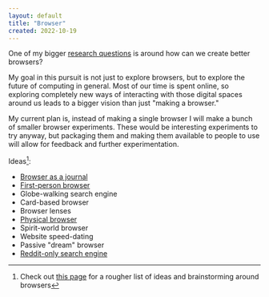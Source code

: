 ```yaml
---
layout: default
title: "Browser"
created: 2022-10-19
---
```


One of my bigger [research questions](/notes/research-questions) is around how can we create better browsers?

My goal in this pursuit is not just to explore browsers, but to explore the future of computing in general. Most of our time is spent online, so exploring completely new ways of interacting with those digital spaces around us leads to a bigger vision than just "making a browser."

My current plan is, instead of making a single browser I will make a bunch of smaller browser experiments. These would be interesting experiments to try anyway, but packaging them and making them available to people to use will allow for feedback and further experimentation.

Ideas[^fulllist]:

[^fulllist]: Check out [this page](/notes/browser-ideas) for a rougher list of ideas and brainstorming around browsers

- [Browser as a journal](/notes/journal-browser)
- [First-person browser](/notes/first-person-browser)
- Globe-walking search engine
- Card-based browser
- Browser lenses
- [Physical browser](/notes/physical-browser)
- Spirit-world browser
- Website speed-dating
- Passive "dream" browser
- [Reddit-only search engine](/notes/reddit-search-engine)
